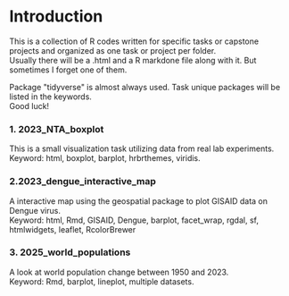 # Introduction
This is a collection of R codes written for specific tasks or capstone projects and organized as one task or project per folder.  
Usually there will be a .html and a R markdone file along with it. But sometimes I forget one of them.  

Package "tidyverse" is almost always used. Task unique packages will be listed in the keywords.  
Good luck!

### 1. 2023_NTA_boxplot
This is a small visualization task utilizing data from real lab experiments.<br>
Keyword: html, boxplot, barplot, hrbrthemes, viridis.

### 2.2023_dengue_interactive_map
A interactive map using the geospatial package to plot GISAID data on Dengue virus.<br>
Keyword: html, Rmd, GISAID, Dengue, barplot, facet_wrap, rgdal, sf, htmlwidgets, leaflet, RcolorBrewer 

### 3. 2025_world_populations
A look at world population change between 1950 and 2023.<br> 
Keyword: Rmd, barplot, lineplot, multiple datasets.

